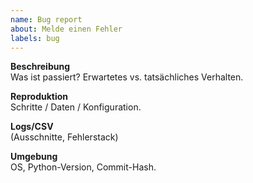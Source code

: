 ```yaml
---
name: Bug report
about: Melde einen Fehler
labels: bug
---
```


**Beschreibung**  
Was ist passiert? Erwartetes vs. tatsächliches Verhalten.

**Reproduktion**  
Schritte / Daten / Konfiguration.

**Logs/CSV**  
(Ausschnitte, Fehlerstack)

**Umgebung**  
OS, Python-Version, Commit-Hash.
